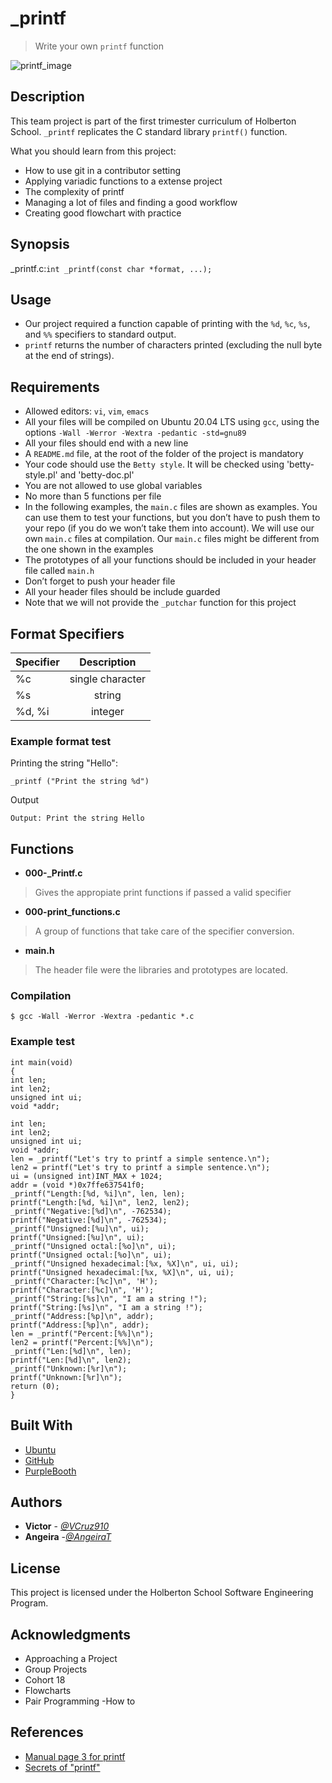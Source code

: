  # _printf
> Write your own `printf` function

![printf_image](https://user-images.githubusercontent.com/105127608/177921385-7e43a821-f0fb-4594-a9f5-b2eb9a207441.jpg)

## Description

This team project is part of the first trimester curriculum of Holberton School. `_printf` replicates the C standard library `printf()` function.

What you should learn from this project:

- How to use git in a contributor setting
- Applying variadic functions to a extense project
- The complexity of printf
- Managing a lot of files and finding a good workflow
- Creating good flowchart with practice 

## Synopsis
_printf.c:`int _printf(const char *format, ...);`

## Usage 
- Our project required a function capable of printing with the `%d`, `%c`, `%s`, and `%%` specifiers to standard output. 
- `printf` returns the number of characters printed (excluding the null byte at the end of strings). 

## Requirements

- Allowed editors: `vi`, `vim`, `emacs`
- All your files will be compiled on Ubuntu 20.04 LTS using `gcc`, using the options `-Wall -Werror -Wextra -pedantic -std=gnu89`
- All your files should end with a new line
- A `README.md` file, at the root of the folder of the project is mandatory
- Your code should use the `Betty style`. It will be checked using 'betty-style.pl' and 'betty-doc.pl'
- You are not allowed to use global variables
- No more than 5 functions per file
- In the following examples, the `main.c` files are shown as examples. You can use them to test your functions, but you don’t have to push them to your repo (if you do we won’t take them into account). We will use our own `main.c` files at compilation. Our `main.c` files might be different from the one shown in the examples
- The prototypes of all your functions should be included in your header file called `main.h`
- Don’t forget to push your header file
- All your header files should be include guarded
- Note that we will not provide the `_putchar` function for this project



## Format Specifiers

| Specifier | Description  | 
| --- |:---:| 
|  %c | single character | 
| %s  | string  |  
|  %d, %i | integer  |  


### Example format test

Printing the string "Hello":

    _printf ("Print the string %d")

Output

    Output: Print the string Hello


## Functions

- **000-_Printf.c**
> Gives the appropiate print functions if passed a valid specifier
- **000-print_functions.c**
> A group of functions that take care of the specifier conversion.
- **main.h**
> The header file were the libraries and prototypes are located.



### Compilation



    $ gcc -Wall -Werror -Wextra -pedantic *.c

### Example test



    int main(void)
    {
    int len;
    int len2;
    unsigned int ui;
    void *addr;

    int len;
    int len2;
    unsigned int ui;
    void *addr;
    len = _printf("Let's try to printf a simple sentence.\n");
    len2 = printf("Let's try to printf a simple sentence.\n");
    ui = (unsigned int)INT_MAX + 1024;
    addr = (void *)0x7ffe637541f0;
    _printf("Length:[%d, %i]\n", len, len);
    printf("Length:[%d, %i]\n", len2, len2);
    _printf("Negative:[%d]\n", -762534);
    printf("Negative:[%d]\n", -762534);
    _printf("Unsigned:[%u]\n", ui);
    printf("Unsigned:[%u]\n", ui);
    _printf("Unsigned octal:[%o]\n", ui);
    printf("Unsigned octal:[%o]\n", ui);
    _printf("Unsigned hexadecimal:[%x, %X]\n", ui, ui);
    printf("Unsigned hexadecimal:[%x, %X]\n", ui, ui);
    _printf("Character:[%c]\n", 'H');
    printf("Character:[%c]\n", 'H');
    _printf("String:[%s]\n", "I am a string !");
    printf("String:[%s]\n", "I am a string !");
    _printf("Address:[%p]\n", addr);
    printf("Address:[%p]\n", addr);
    len = _printf("Percent:[%%]\n");
    len2 = printf("Percent:[%%]\n");
    _printf("Len:[%d]\n", len);
    printf("Len:[%d]\n", len2);
    _printf("Unknown:[%r]\n");
    printf("Unknown:[%r]\n");
    return (0);
    }
    
       
		      
    


## Built With

  - [Ubuntu](https://ubuntu.com/) 
  - [GitHub](https://github.com/)
  - [PurpleBooth](https://github.com/PurpleBooth)

## Authors

  - **Victor** - [*@VCruz910*](https://github.com/VCruz910)
  - **Angeira** -[*@AngeiraT*](https://github.com/AngeiraT)

## License

This project is licensed under the Holberton School Software Engineering Program.

## Acknowledgments

  - Approaching a Project
  - Group Projects
  - Cohort 18
  - Flowcharts
  - Pair Programming -How to

## References
  - [Manual page 3 for printf](https://man7.org/linux/man-pages/man3/printf.3.html)
  - [Secrets of "printf"](https://www.cypress.com/file/54761/download)
